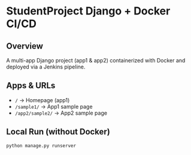 # StudentProject Django + Docker CI/CD

## Overview
A multi-app Django project (app1 & app2) containerized with Docker and deployed via a Jenkins pipeline.

## Apps & URLs
- `/` → Homepage (app1)  
- `/sample1/` → App1 sample page  
- `/app2/sample2/` → App2 sample page  

## Local Run (without Docker)
```bash
python manage.py runserver
